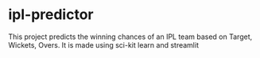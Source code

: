 # ipl-predictor
This project predicts the winning chances of an IPL team based on Target, Wickets, Overs. It is made using sci-kit learn and streamlit
